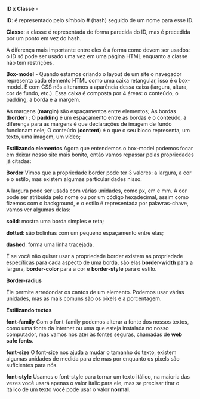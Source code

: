 **ID x Classe** -

**ID**: é representado pelo símbolo # (hash) seguido de um nome para esse ID.

**Classe**: a classe é representada de forma parecida do ID, mas é precedida por um ponto em vez do hash.

A diferença mais importante entre eles é a forma como devem ser usados: o ID só pode ser usado uma vez em uma página HTML enquanto a classe não tem restrições.


**Box-model** - Quando estamos criando o layout de um site o navegador representa cada elemento HTML  como uma caixa retangular, isso é o box-model. E com CSS nós alteramos a aparência dessa caixa (largura, altura, cor de fundo, etc.). Essa caixa é composta por 4 áreas: o conteúdo, o padding, a borda e a margem.

As margens (**margin**) são espaçamentos entre elementos;
As bordas (**border**) ;
O **padding** é um espaçamento entre as bordas e o conteúdo, a diferença para as margens é que declarações de imagem de fundo funcionam nele;
O conteúdo (**content**) é o que o seu bloco representa, um texto, uma imagem, um vídeo;
 
 **Estilizando elementos**
Agora que entendemos o box-model podemos focar em deixar nosso site mais bonito, então vamos repassar pelas propriedades já citadas:

**Border**
Vimos que a propriedade border pode ter 3 valores: a largura, a cor e o estilo, mas existem algumas particularidades nisso.

A largura pode ser usada com várias unidades, como px, em e mm. A cor pode ser atribuída pelo nome ou por um código hexadecimal, assim como fizemos com o background, e o estilo é representada por palavras-chave, vamos ver algumas delas:

 **solid**: mostra uma borda simples e reta;

**dotted**: são bolinhas com um pequeno espaçamento entre elas;

**dashed**: forma uma linha tracejada.

E se você não quiser usar a propriedade border existem as propriedade específicas para cada aspecto de uma borda, são elas **border-width** para a largura, **border-color** para a cor e **border-style** para o estilo.

**Border-radius**

Ele permite arredondar os cantos de um elemento. Podemos usar várias unidades, mas as mais comuns são os pixels e a porcentagem.

**Estilizando textos**

**font-family**
Com o font-family podemos alterar a fonte dos nossos textos, como uma fonte da internet ou uma que esteja instalada no nosso computador, mas vamos nos ater às fontes seguras, chamadas de **web safe fonts**.

**font-size**
O font-size nos ajuda a mudar o tamanho do texto, existem algumas unidades de medida para ele mas por enquanto os pixels são suficientes para nós.

**font-style**
Usamos o font-style para tornar um texto itálico, na maioria das vezes você usará apenas o valor italic para ele, mas se precisar tirar o itálico de um texto você pode usar o valor **normal**.